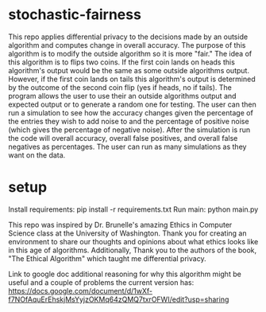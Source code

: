 # stochastic-fairness
This repo applies differential privacy to the decisions made by an outside algorithm and computes change in overall accuracy. The purpose of this algorithm is to modify the outside algorithm so it is more "fair." The idea of this algorithm is to flips two coins. If the first coin lands on heads this algorithm's output would be the same as some outside algorithms output. However, if the first coin lands on tails this algorithm's output is determined by the outcome of the second coin flip (yes if heads, no if tails).
The program allows the user to use their an outside algorithms output and expected output or to generate a random one for testing. The user can then run a simulation to see how the accuracy changes given the percentage of the entries they wish to add noise to and the percentage of positive noise (which gives the percentage of negative noise). After the simulation is run the code will overall accuracy, overall false positives, and overall false negatives as percentages. The user can run as many simulations as they want on the data. 

# setup
Install requirements:
pip install -r requirements.txt
Run main:
python main.py 


This repo was inspired by Dr. Brunelle's amazing Ethics in Computer Science class at the University of Washington. Thank you for creating an environment to share our thoughts and opinions about what ethics looks like in this age of algorithms. Additionally, Thank you to the authors of the book, "The Ethical Algorithm" which taught me differential privacy. 

Link to google doc additional reasoning for why this algorithm might be useful and a couple of problems the current version has: https://docs.google.com/document/d/1wXf-f7NOfAquErEhskjMsYyjzOKMq64zQMQ7txrOFWI/edit?usp=sharing